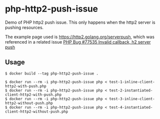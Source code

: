 # php-http2-push-issue
Demo of PHP http2 push issue. This only happens when the http2 server is pushing resources.

The example page used is https://http2.golang.org/serverpush, which was referenced in a related issue [PHP Bug #77535	Invalid callback, h2 server push](https://bugs.php.net/bug.php?id=77535)

## Usage

```
$ docker build --tag php-http2-push-issue .

$ docker run --rm -i php-http2-push-issue php < test-1-inline-client-http2-with-push.php
$ docker run --rm -i php-http2-push-issue php < test-2-instantiated-client-http2-with-push.php
$ docker run --rm -i php-http2-push-issue php < test-3-inline-client-http2-without-push.php
$ docker run --rm -i php-http2-push-issue php < test-4-instantiated-client-http2-without-push.php
```
